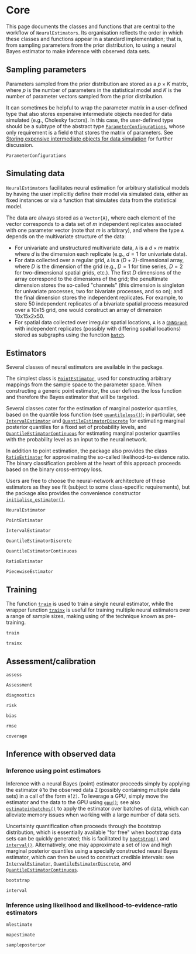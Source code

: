 # Core

This page documents the classes and functions that are central to the workflow of `NeuralEstimators`. Its organisation reflects the order in which these classes and functions appear in a standard implementation; that is, from sampling parameters from the prior distribution, to using a neural Bayes estimator to make inference with observed data sets.

## Sampling parameters

Parameters sampled from the prior distribution are stored as a $p \times K$ matrix, where $p$ is the number of parameters in the statistical model and $K$ is the number of parameter vectors sampled from the prior distribution.

It can sometimes be helpful to wrap the parameter matrix in a user-defined type that also stores expensive intermediate objects needed for data simulated (e.g., Cholesky factors). In this case, the user-defined type should be a subtype of the abstract type [`ParameterConfigurations`](@ref), whose only requirement is a field `θ` that stores the matrix of parameters. See [Storing expensive intermediate objects for data simulation](@ref) for further discussion.   

```@docs
ParameterConfigurations
```

## Simulating data

`NeuralEstimators` facilitates neural estimation for arbitrary statistical models by having the user implicitly define their model via simulated data, either as fixed instances or via a function that simulates data from the statistical model.

The data are always stored as a `Vector{A}`, where each element of the vector corresponds to a data set of $m$ independent replicates associated with one parameter vector (note that $m$ is arbitrary), and where the type `A` depends on the multivariate structure of the data:

- For univariate and unstructured multivariate data, `A` is a $d \times m$ matrix where $d$ is the dimension each replicate (e.g., $d=1$ for univariate data).
- For data collected over a regular grid, `A` is a ($D + 2$)-dimensional array, where $D$ is the dimension of the grid (e.g., $D = 1$ for time series, $D = 2$ for two-dimensional spatial grids, etc.). The first $D$ dimensions of the array correspond to the dimensions of the grid; the penultimate dimension stores the so-called "channels" (this dimension is singleton for univariate processes, two for bivariate processes, and so on); and the final dimension stores the independent replicates. For example, to store 50 independent replicates of a bivariate spatial process measured over a 10x15 grid, one would construct an array of dimension 10x15x2x50.
- For spatial data collected over irregular spatial locations, `A` is a [`GNNGraph`](https://carlolucibello.github.io/GraphNeuralNetworks.jl/dev/api/gnngraph/#GraphNeuralNetworks.GNNGraphs.GNNGraph) with independent replicates (possibly with differing spatial locations) stored as subgraphs using the function [`batch`](https://carlolucibello.github.io/GraphNeuralNetworks.jl/dev/api/gnngraph/#MLUtils.batch-Tuple{AbstractVector{%3C:GNNGraph}}).

## Estimators

Several classes of neural estimators are available in the package.

The simplest class is [`PointEstimator`](@ref), used for constructing arbitrary mappings from the sample space to the parameter space. When constructing a generic point estimator, the user defines the loss function and therefore the Bayes estimator that will be targeted.

Several classes cater for the estimation of marginal posterior quantiles, based on the quantile loss function (see [`quantileloss()`](@ref)); in particular, see [`IntervalEstimator`](@ref) and [`QuantileEstimatorDiscrete`](@ref) for estimating marginal posterior quantiles for a fixed set of probability levels, and [`QuantileEstimatorContinuous`](@ref) for estimating marginal posterior quantiles with the probability level as an input to the neural network.

In addition to point estimation, the package also provides the class [`RatioEstimator`](@ref) for approximating the so-called likelihood-to-evidence ratio. The binary classification problem at the heart of this approach proceeds based on the binary cross-entropy loss.

Users are free to choose the neural-network architecture of these estimators as they see fit (subject to some class-specific requirements), but the package also provides the convenience constructor [`initialise_estimator()`](@ref).

```@docs
NeuralEstimator

PointEstimator

IntervalEstimator

QuantileEstimatorDiscrete

QuantileEstimatorContinuous

RatioEstimator

PiecewiseEstimator
```

## Training

The function [`train`](@ref) is used to train a single neural estimator, while the wrapper function [`trainx`](@ref) is useful for training multiple neural estimators over a range of sample sizes, making using of the technique known as pre-training.

```@docs
train

trainx
```


## Assessment/calibration

```@docs
assess

Assessment

diagnostics

risk

bias

rmse

coverage
```

## Inference with observed data



### Inference using point estimators

Inference with a neural Bayes (point) estimator proceeds simply by applying the estimator `θ̂` to the observed data `Z` (possibly containing multiple data sets) in a call of the form `θ̂(Z)`. To leverage a GPU, simply move the estimator and the data to the GPU using [`gpu()`](https://fluxml.ai/Flux.jl/stable/models/functors/#Flux.gpu-Tuple{Any}); see also [`estimateinbatches()`](@ref) to apply the estimator over batches of data, which can alleviate memory issues when working with a large number of data sets.

Uncertainty quantification often proceeds through the bootstrap distribution, which is essentially available "for free" when bootstrap data sets can be quickly generated; this is facilitated by [`bootstrap()`](@ref) and [`interval()`](@ref). Alternatively, one may approximate a set of low and high marginal posterior quantiles using a specially constructed neural Bayes estimator, which can then be used to construct credible intervals: see [`IntervalEstimator`](@ref), [`QuantileEstimatorDiscrete`](@ref), and [`QuantileEstimatorContinuous`](@ref).  

```@docs
bootstrap

interval
```

### Inference using likelihood and likelihood-to-evidence-ratio estimators

```@docs
mlestimate

mapestimate

sampleposterior
```
